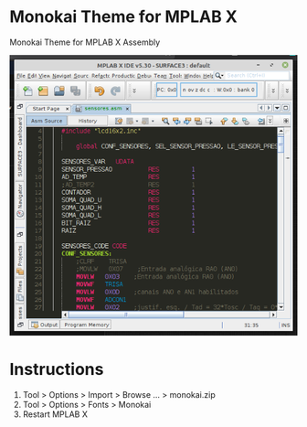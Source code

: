 # Monokai Theme for MPLAB X
Monokai Theme for MPLAB X Assembly

![Monokai Theme](images/Monokai_MPLAB_X.png)

# Instructions

1) Tool > Options > Import > Browse ... > monokai.zip
2) Tool > Options > Fonts > Monokai
3) Restart MPLAB X 
